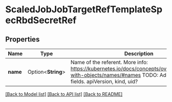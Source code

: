 # ScaledJobJobTargetRefTemplateSpecRbdSecretRef

## Properties

Name | Type | Description | Notes
------------ | ------------- | ------------- | -------------
**name** | Option<**String**> | Name of the referent. More info: https://kubernetes.io/docs/concepts/overview/working-with-objects/names/#names TODO: Add other useful fields. apiVersion, kind, uid? | [optional]

[[Back to Model list]](../README.md#documentation-for-models) [[Back to API list]](../README.md#documentation-for-api-endpoints) [[Back to README]](../README.md)



